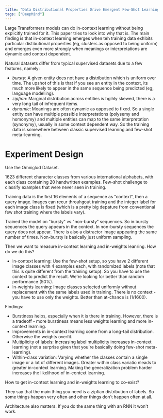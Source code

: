 ```yaml
---
title: "Data Distributional Properties Drive Emergent Few-Shot Learning in Transformers"
tags: ["DeepMind"]
---
```


Large Transformers models can do in-context learning without being explicitly trained for it. This paper tries to look into why that is. The main finding is that in-context learning emerges when teh training data exhibits particular distibutional properties (eg, clusters as opposed to being uniform) and emerges even more strongly when meanings or interpretations are dynamic and context dependent.

Natural datasets differ from typical supervised datasets due to a few features, namely:

 - *bursty*: A given entity does not have a distribution which is uniform over time. The upshot of this is that if you see an entity in the context, its much more likely to appear in the same sequence being predicted (eg, language modelling).
 - *zipfian*: Marginal distribution across entities is hgihly skewed, there is a very long tail of infrequent items.
 - *dynamic*: Meanings are often dynamic as opposed to fixed. So a single entity can have multiple possible interpretations (polysemy and homonymy) and multiple entities can map to the same interpretation (synonymy), usually in some context dependent way. So the training data  is somewhere between classic supervised learning and few-shot meta-learning.

# Experiment Design

Use the Omniglod Dataset.

1623 different character classes from various international alphabets, with each class containing 20 handwritten examples. Few-shot challenge to classify examples that were never seen in training.

Training data is the first 16 elements of a sequence as "context", then a query image. Images can recur throuhgout training and the integer label for each image class is fixed (which is a pretty big depature from conventional few shot training where the labels vary).

Trained the model on "bursty" vs "non-bursty" sequences. So in bursty sequences the query appears in the context. In non-bursty sequences the query does not appear. There is also a distractor image appearing the same number of times. Non-bursty is basically just uniform sampling.

Then we want to measure in-context learning and in-weights leanring. How do we do this?

 - In-context learning: Use the few-shot setup, so you have 2 different image classes with 4 examples each, with randomized labels (note that this is quite different from the training setup). So you have to use the context to predict the result. We're looking for better than random performance (50%).
 - In-weights learning: Image classes selected uniformly without replacement with the same labels used in training. There is no context - you have to use only the weights. Better than at-chance is (1/1600).


Findings:

 - Burstiness helps, especially when it is there in training. However, there is a tradeoff - more burstiness means less weights learning and more in-context learning.
 - Improvements in in-context learning come from a long-tail distribution. Otherwise the weights overfit.
 - Multiplicity of labels: Increasing label multiplicity increases in-context learning (not a surprise given that you're basically doing few-shot meta-learning).
 - Within-class variation: Varying whether the classes contain a single image or a lot of different images. Greater within class variatio nleads to greater in-context learning. Making the generalization problem harder increases the likelihood of in-context learning.


How to get in-context learning and in-weights learning to co-exist?

They say that the main thing you need is a zipfian distribution of labels. So some things happen very often and other things don't happen often at all.

Architecture also matters. If you do the same thing with an RNN it won't work.